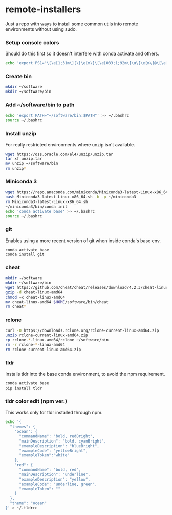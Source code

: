 # remote-installers
Just a repo with ways to install some common utils into remote environments without using sudo.

### Setup console colors
Should do this first so it doesn't interfere with conda activate and others.
```bash
echo 'export PS1="\[\e[1;31m\][\[\e[m\]\[\e[033;1;92m\]\u\[\e[m\]@\[\e[033;1;90m\]\h\[\e[m\] \[\e[033;1;94m\]\w\[\e[m\]\[\e[1;31m\]]\[\e[m\]\\$ "' >> ~/.bashrc
```

### Create bin

```bash
mkdir ~/software
mkdir ~/software/bin
```

### Add ~/software/bin to path
```bash
echo 'export PATH="~/software/bin:$PATH"' >> ~/.bashrc
source ~/.bashrc
```

### Install unzip
For really restricted environments where unzip isn't available.

```bash
wget https://oss.oracle.com/el4/unzip/unzip.tar
tar xf unzip.tar
mv unzip ~/software/bin
rm unzip*
```

### Miniconda 3
```bash
wget https://repo.anaconda.com/miniconda/Miniconda3-latest-Linux-x86_64.sh
bash Miniconda3-latest-Linux-x86_64.sh -b -p ~/miniconda3
rm Miniconda3-latest-Linux-x86_64.sh
~/miniconda3/bin/conda init
echo 'conda activate base' >> ~/.bashrc
source ~/.bashrc
```

### git
Enables using a more recent version of git when inside conda's base env.

```
conda activate base
conda install git
```

### cheat

```bash
mkdir ~/software
mkdir ~/software/bin
wget https://github.com/cheat/cheat/releases/download/4.2.3/cheat-linux-amd64.gz
gzip -d cheat-linux-amd64
chmod +x cheat-linux-amd64
mv cheat-linux-amd64 $HOME/software/bin/cheat
rm cheat*
```

### rclone

```bash
curl -O https://downloads.rclone.org/rclone-current-linux-amd64.zip
unzip rclone-current-linux-amd64.zip
cp rclone-*-linux-amd64/rclone ~/software/bin
rm -r rclone-*-linux-amd64
rm rclone-current-linux-amd64.zip
```

### tldr
Installs tldr into the base conda environment, to avoid the npm requirement.

```bash
conda activate base
pip install tldr
```

### tldr color edit (npm ver.)
This works only for tldr installed through npm.

```bash
echo '{
  "themes": {
    "ocean": {
      "commandName": "bold, redBright",
      "mainDescription": "bold, cyanBright",
      "exampleDescription": "blueBright",
      "exampleCode": "yellowBright",
      "exampleToken":"white"
    },
    "red": {
      "commandName": "bold, red",
      "mainDescription": "underline",
      "exampleDescription": "yellow",
      "exampleCode": "underline, green",
      "exampleToken": ""
    }
  },
  "theme": "ocean"
}' > ~/.tldrrc
```
